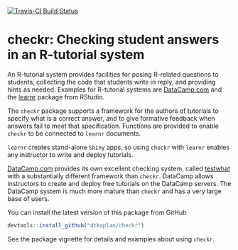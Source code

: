 [![Travis-CI Build Status](https://travis-ci.org/dtkaplan/checkr.svg?branch=master)](https://travis-ci.org/dtkaplan/checkr)

# checkr: Checking student answers in an R-tutorial system

An R-tutorial system provides facilities for posing R-related questions to students, collecting the code that students write in reply, and providing hints as needed. Examples for R-tutorial systems are [DataCamp.com](DataCamp.com) and the [learnr](https://rstudio.github.io/learnr/) package from RStudio.

The `checkr` package supports a framework for the authors of tutorials to specify what is a correct answer, and to give formative feedback when answers fail to meet that specification. Functions are provided to enable `checkr` to be connected to `learnr` documents. 

`learnr` creates stand-alone `Shiny` apps, so using `checkr` with `learnr` enables any instructor to write and deploy tutorials.  

[DataCamp.com](DataCamp.com) provides its own excellent checking system, called [testwhat](https://github.com/datacamp/testwhat) with a substantially different framework than `checkr`. DataCamp allows instructors to create and deploy free tutorials on the DataCamp servers. The DataCamp system is much more mature than `checkr` and has a very large base of users. 

You can install the latest version of this package from GitHub

```r
devtools::install_github("dtkaplan/checkr")
```

See the package vignette for details and examples about using `checkr`.
